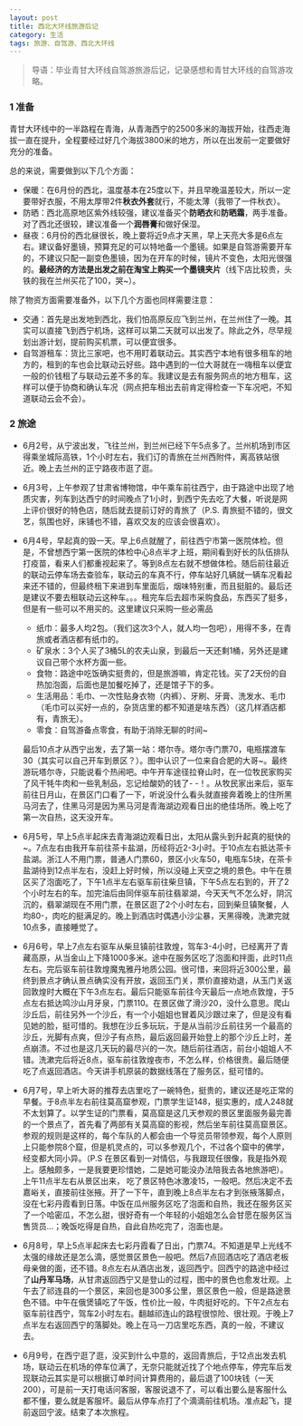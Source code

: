 ```yaml
---
layout: post
title: 西北大环线旅游后记
category: 生活
tags: 旅游、自驾游、西北大环线
---
```


> 导语：毕业青甘大环线自驾游旅游后记，记录感想和青甘大环线的自驾游攻略。

### 1 准备

青甘大环线中的一半路程在青海，从青海西宁的2500多米的海拔开始，往西走海拔一直在提升，全程要经过好几个海拔3800米的地方，所以在出发前一定要做好充分的准备。

总的来说，需要做到以下几个方面：

+ 保暖：在6月份的西北，温度基本在25度以下，并且早晚温差较大，所以一定要带好衣服，不用太厚带2件**秋衣外套**就行，不能太薄（我带了一件秋衣）。
+ 防晒：西北高原地区紫外线较强，建议准备买个**防晒衣**和**防晒霜**，两手准备。对了西北还很较，建议准备一个**润唇膏**和做好保湿。
+ 昼夜：6月份的西北昼很长，晚上要将近9点才天黑，早上天亮大多是6点左右。建议备好墨镜，预算充足的可以特地备一个墨镜。如果是自驾游需要开车的，不建议只配一副变色墨镜，因为在开车的时候，镜片不变色，太阳光很强的。**最经济的方法是出发之前在淘宝上购买一个墨镜夹片**（线下店比较贵，头铁的我在兰州买花了100，哭~）。

除了物资方面需要准备外，以下几个方面也同样需要注意：

+ 交通：首先是出发地到西北，我们怕高原反应飞到兰州，在兰州住了一晚。其实可以直接飞到西宁机场，这样可以第二天就可以出发了。除此之外，尽早规划出游计划，提前购买机票，可以便宜很多。
+ 自驾游租车：货比三家吧，也不用盯着联动云。其实西宁本地有很多租车的地方的，租到的车也会比联动云好些。路中遇到的一位大哥就在一嗨租车以便宜一般的价钱租了与联动云差不多的车。我建议是去有服务网点的地方租车，这样可以便于协商和确认车况（网点把车租出去前肯定得检查一下车况吧，不知道联动云会不会）。

### 2 旅途

+ 6月2号，从宁波出发，飞往兰州，到兰州已经下午5点多了。兰州机场到市区得乘坐城际高铁，1个小时左右，我们订的青旅在兰州西附件，离高铁站很近。晚上去兰州的正宁路夜市逛了逛。

+ 6月3号，上午参观了甘肃省博物馆，中午乘车前往西宁，由于路途中出现了地质灾害，列车到达西宁的时间晚点了1小时，到西宁先去吃了大餐，听说是网上评价很好的特色店，随后就去提前订好的青旅了（P.S. 青旅挺不错的，很文艺，氛围也好，床铺也不错，喜欢交友的应该会很喜欢）。

+ 6月4号，早起真的毁一天。早上6点就醒了，前往西宁市第一医院体检。但是，不曾想西宁第一医院的体检中心8点半才上班，期间看到好长的队伍排队打疫苗，看来人们都重视起来了。等到8点左右就不想做体检。随后前往最近的联动云停车场去查验车，联动云的车真不行，停车站好几辆就一辆车况看起来还不错的，但最终租下来进到车里面后，烟味特别重，而且挺脏的。最后还是建议不要去租联动云这种车。。。租完车后去超市采购食品，东西买了挺多，但是有一些可以不用买的。这里建议只采购一些必需品

  + 纸巾：最多人均2包。（我们这次3个人，就人均一包吧），用得不多，在青旅或者酒店都有纸巾的。
  + 矿泉水：3个人买了3桶5L的农夫山泉，到最后一天还剩1桶，另外还是建议自己带个水杯方面一些。
  + 食物：路途中吃饭确实挺贵的，但是旅游嘛，肯定花钱。买了2天份的自热加泡面，后面也是加餐吃掉了，还是馆子下的多。
  + 生活用品：毛巾、一次性贴身衣物（内裤）、牙刷、牙膏、洗发水、毛巾（毛巾可以买好一点的，杂货店里的都不知道是啥东西）（这几样酒店都有，青旅无）。
  + 零食：自驾游备点零食，有助于消除无聊的时间~

  最后10点才从西宁出发，去了第一站：塔尔寺。塔尔寺门票70，电瓶摆渡车30（其实可以自己开车到景区？）。图中认识了一位来自合肥的大哥~。最终游玩塔尔寺，只能说看个热闹吧。中午开车途径拉脊山时，在一位牧民家购买了风干牦牛肉和一些乳制品，忘记给酸奶的钱了- -！。从牧民家出来后，驱车前往日月山，在景区门口看了一下，听说没什么看头就直接奔着晚上的住所黑马河去了，住黑马河是因为黑马河是青海湖边观看日出的绝佳场所。晚上吃了第一次自热，这天没开车。

+ 6月5号，早上5点半起床去青海湖边观看日出，太阳从露头到升起真的挺快的~。7点左右由我开车前往茶卡盐湖，历经将近2-3小时。于10点左右抵达茶卡盐湖。浙江人不用门票，普通人门票60，景区小火车50，电瓶车5块，在茶卡盐湖待到12点半左右，没赶上好时候，所以没碰上天空之境的景色。中午在景区买了泡面吃了，下午1点半左右驱车前往柴旦镇，下午5点左右到的，开了2个小时左右的车。加完油后由同伴驱车前往翡翠湖，今天天气不怎么好，阴沉沉的，翡翠湖现在不用门票，在景区逛了2个小时左右，回到柴旦镇聚餐，人均80-，肉吃的挺满足的。晚上到酒店时偶遇小沙尘暴，天黑得晚，洗漱完就10点多，直接睡觉了。

+ 6月6号，早上7点左右驱车从柴旦镇前往敦煌，驾车3-4小时，已经离开了青藏高原，从当金山上下降1000多米。途中在服务区吃了泡面和拌面，此时11点左右。完后驱车前往敦煌魔鬼雅丹地质公园。很可惜，来回将近300公里，最终到景点才确认景点确实没有开放，返回玉门关，票价直接劝退，从玉门关返回敦煌时大概在下午3点左右。最后只能驱车前往今天最后一点地点敦煌，于5点左右抵达鸣沙山月牙泉，门票110。在景区做了滑沙20，没什么意思。爬山沙丘后，前往另外一个沙丘，有一个小姐姐也冒着风沙跟过来了，但是没有看见她的脸，挺可惜的。我想在沙丘多玩玩，于是从当前沙丘前往另一个最高的沙丘，光脚有点爽，但沙子有点热，最后返回最开始登上的那个沙丘上时，差点崩溃。不过也是这几天玩的最尽兴的一次。随后前往酒店，前台小姐姐人不错。洗漱完后将近8点，驱车前往敦煌夜市，不怎么样，价格很贵。最后随便吃了点返回酒店。今天讲手机原装的数据线落在了服务区，挺可惜的。

+ 6月7号，早上听大哥的推荐去店里吃了一碗特色，挺贵的，建议还是吃正常的早餐。于8点半左右前往莫高窟参观，门票学生证148，挺实惠的，成人248就不太划算了。以学生证的门票看，莫高窟是这几天参观的景区里面服务最完善的一个景点了，首先看了两部有关莫高窟的影视，然后坐车前往莫高窟景区。参观的规则是这样的，每个车队的人都会由一个导览员带领参观，每个人原则上只能参院8个窟，但是机灵点的，可以多参观几个，不过各个窟中的佛学，经变都大同小异。（P.S 在景区看到一对情侣，与我跟现任很像，我是指外观上。感触颇多，一是我要更珍惜她，二是她可能没办法陪我去各地旅游吧）。上午11点半左右从景区出来， 吃了景区特色冰激凌15，一般吧。然后决定不去嘉峪关，直接前往张掖。开了一下午，直到晚上8点半左右才到张掖落脚点，没在七彩丹霞看到日落。中饭在瓜州服务区吃了泡面和自热，我还在服务区买了一个哈密瓜，不怎么甜，很好奇有一个年轻的小姐姐怎么会甘愿在服务区当售货员...；晚饭吃得是自热，自此自热吃完了，泡面也是。

+ 6月8号，早上5点半起床去七彩丹霞看了日出，门票74。不知道是早上光线不太强的缘故还是怎么滴，感觉景区景色一般吧。然后7点回酒店吃了酒店老板母亲做的面，还不错。8点左右从酒店出发，返回西宁。回西宁的路途中经过了**山丹军马场**，从甘肃返回西宁又是登山的过程，图中的景色也愈发壮观。上午去了祁连县的一个景区，来回也是300多公里，景区景色一般，但是路途景色不错。中午在俄煲镇吃了午饭，性价比一般，牛肉挺好吃的。下午2点左右驱车前往西宁，驾车2小时左右。翻越祁连山的路程很惊险、很壮观。于晚上7点半左右返回西宁的落脚处。晚上在马一刀店里吃东西，真的一般，不建议去。

+ 6月9号，在西宁逛了逛，没买到什么中意的，返回青旅后，于12点出发去机场，联动云在机场的停车位满了，无奈只能就近找了个地点停车，停完车后发现联动云其实是可以根据订单时间计算费用的，最后退了100块钱（一天200），可是前一天打电话问客服，客服说退不了，可以看出要么是客服什么都不懂，要么就是客服坏。最后从停车点打了个滴滴前往机场。准点起飞，提前返回宁波。结束了本次旅程。

